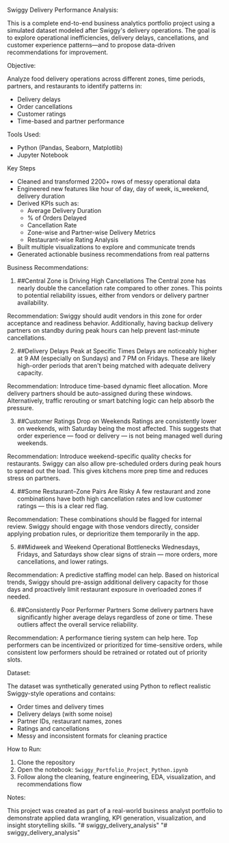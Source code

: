 
Swiggy Delivery Performance Analysis:

This is a complete end-to-end business analytics portfolio project using a simulated dataset modeled after Swiggy's delivery operations. The goal is to explore operational inefficiencies, delivery delays, cancellations, and customer experience patterns—and to propose data-driven recommendations for improvement.

Objective:

Analyze food delivery operations across different zones, time periods, partners, and restaurants to identify patterns in:
- Delivery delays
- Order cancellations
- Customer ratings
- Time-based and partner performance

Tools Used:

- Python (Pandas, Seaborn, Matplotlib)
- Jupyter Notebook

Key Steps

- Cleaned and transformed 2200+ rows of messy operational data
- Engineered new features like hour of day, day of week, is_weekend, delivery duration
- Derived KPIs such as:
  - Average Delivery Duration
  - % of Orders Delayed
  - Cancellation Rate
  - Zone-wise and Partner-wise Delivery Metrics
  - Restaurant-wise Rating Analysis
- Built multiple visualizations to explore and communicate trends
- Generated actionable business recommendations from real patterns

Business Recommendations:

1. ##Central Zone is Driving High Cancellations
The Central zone has nearly double the cancellation rate compared to other zones. This points to potential reliability issues, either from vendors or delivery partner availability.

Recommendation:
Swiggy should audit vendors in this zone for order acceptance and readiness behavior. Additionally, having backup delivery partners on standby during peak hours can help prevent last-minute cancellations.

2. ##Delivery Delays Peak at Specific Times
Delays are noticeably higher at 9 AM (especially on Sundays) and 7 PM on Fridays. These are likely high-order periods that aren't being matched with adequate delivery capacity.

Recommendation:
Introduce time-based dynamic fleet allocation. More delivery partners should be auto-assigned during these windows. Alternatively, traffic rerouting or smart batching logic can help absorb the pressure.

3. ##Customer Ratings Drop on Weekends
Ratings are consistently lower on weekends, with Saturday being the most affected. This suggests that order experience — food or delivery — is not being managed well during weekends.

Recommendation:
Introduce weekend-specific quality checks for restaurants. Swiggy can also allow pre-scheduled orders during peak hours to spread out the load. This gives kitchens more prep time and reduces stress on partners.

4. ##Some Restaurant–Zone Pairs Are Risky
A few restaurant and zone combinations have both high cancellation rates and low customer ratings — this is a clear red flag.

Recommendation:
These combinations should be flagged for internal review. Swiggy should engage with those vendors directly, consider applying probation rules, or deprioritize them temporarily in the app.

5. ##Midweek and Weekend Operational Bottlenecks
Wednesdays, Fridays, and Saturdays show clear signs of strain — more orders, more cancellations, and lower ratings.

Recommendation:
A predictive staffing model can help. Based on historical trends, Swiggy should pre-assign additional delivery capacity for those days and proactively limit restaurant exposure in overloaded zones if needed.

6. ##Consistently Poor Performer Partners
Some delivery partners have significantly higher average delays regardless of zone or time. These outliers affect the overall service reliability.

Recommendation:
A performance tiering system can help here. Top performers can be incentivized or prioritized for time-sensitive orders, while consistent low performers should be retrained or rotated out of priority slots.


Dataset:

The dataset was synthetically generated using Python to reflect realistic Swiggy-style operations and contains:
- Order times and delivery times
- Delivery delays (with some noise)
- Partner IDs, restaurant names, zones
- Ratings and cancellations
- Messy and inconsistent formats for cleaning practice

How to Run:

1. Clone the repository
2. Open the notebook: `Swiggy_Portfolio_Project_Python.ipynb`
3. Follow along the cleaning, feature engineering, EDA, visualization, and recommendations flow

Notes:

This project was created as part of a real-world business analyst portfolio to demonstrate applied data wrangling, KPI generation, visualization, and insight storytelling skills.
"# swiggy_delivery_analysis" 
"# swiggy_delivery_analysis" 
